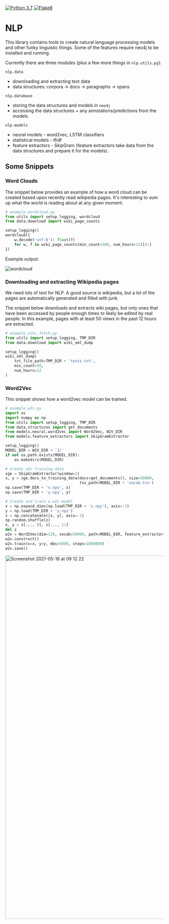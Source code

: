 [![Python 3.7](https://img.shields.io/badge/python-3.7-blue.svg)](https://www.python.org/downloads/release/python-3710/) [![Flake8](https://github.com/simonhkswan/nlp/actions/workflows/flake8-action.yml/badge.svg)](https://github.com/simonhkswan/nlp/actions/workflows/flake8-action.yml)

# NLP
This library contains tools to create natural language processing models and 
other funky linguistic things. Some of the features require neo4j to be
installed and running.

Currently there are three modules (plus a few more things in `nlp.utils.py`):

`nlp.data`
- downloading and extracting text data
- data structures: corpora -> docs -> paragraphs -> spans

`nlp.database`
- storing the data structures and models in `neo4j`
- accessing the data structures + any annotations/predictions from the models

`nlp.models`
- neural models - word2vec, LSTM classifiers
- statistical models - tfidf
- feature extractors - SkipGram (feature extractors take data from the data
    structures and prepare it for the models).


## Some Snippets

### Word Clouds
The snippet below provides an example of how a word cloud can be created based
upon recently read wikipedia pages. It's interesting to sum up what the world
is reading about at any given moment.

```python
# example_wordcloud.py
from utils import setup_logging, wordcloud
from data.download import wiki_page_counts

setup_logging()
wordcloud({
    w.decode('utf-8'): float(f) 
    for w, f in wiki_page_counts(min_count=500, num_hours=12)[4:]
})
```

Example output:

![wordcloud](https://user-images.githubusercontent.com/13236749/118616146-54888d00-b7b9-11eb-9444-f36dc6d01a5f.png)

### Downloading and extracting Wikipedia pages
We need lots of text for NLP. A good source is wikipedia, but a lot of the
pages are automatically generated and filled with junk.

The snippet below downloads and extracts wiki pages, but only ones that have
been accessed by people enough times to likely be edited by real people. In 
this example, pages with at least 50 views in the past 12 hours are extracted.

```python
# example_wiki_fetch.py
from utils import setup_logging, TMP_DIR
from data.download import wiki_xml_dump

setup_logging()
wiki_xml_dump(
    txt_file_path=TMP_DIR + 'texts.txt',
    min_count=50,
    num_hours=12
)
```

### Word2Vec
This snippet shows how a word2vec model can be trained.

```python
# example_w2v.py
import os
import numpy as np
from utils import setup_logging, TMP_DIR
from data.structures import get_documents
from models.neural.word2vec import Word2Vec, W2V_DIR
from models.feature_extractors import SkipGramExtractor

setup_logging()
MODEL_DIR = W2V_DIR + '1/'
if not os.path.exists(MODEL_DIR):
    os.makedirs(MODEL_DIR)

# Create w2v training data
sge = SkipGramExtractor(window=2)
x, y = sge.docs_to_training_data(docs=get_documents(), size=50000,
                                 tsv_path=MODEL_DIR + 'vocab.tsv')
np.save(TMP_DIR + 'x.npy', x)
np.save(TMP_DIR + 'y.npy', y)

# Create and train a w2v model
x = np.expand_dims(np.load(TMP_DIR + 'x.npy'), axis=-1)
y = np.load(TMP_DIR + 'y.npy')
z = np.concatenate([x, y], axis=-1)
np.random.shuffle(z)
x, y = z[..., 0], z[..., 1:]
del z
w2v = Word2Vec(dim=128, vocab=50000, path=MODEL_DIR, feature_extractor=sge)
w2v.construct()
w2v.train(x=x, y=y, mbs=5000, steps=1000000)
w2v.save()
```
<img width="1152" alt="Screenshot 2021-05-18 at 09 12 22" src="https://user-images.githubusercontent.com/13236749/118616026-3b7fdc00-b7b9-11eb-8ace-7d8ed432c2ac.png">

